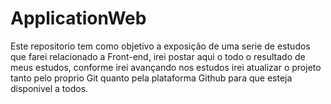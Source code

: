 # ApplicationWeb
Este repositorio tem como objetivo a exposição de uma serie de estudos que farei relacionado a Front-end, irei postar aqui o todo o resultado de meus estudos, conforme irei avançando nos estudos irei atualizar o projeto tanto pelo proprio Git quanto pela plataforma Github para que esteja disponivel a todos.